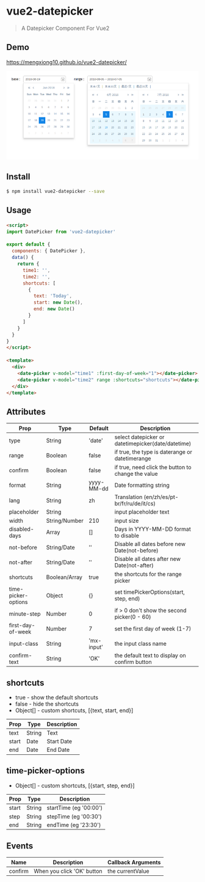 # vue2-datepicker

> A Datepicker Component For Vue2

## Demo
<https://mengxiong10.github.io/vue2-datepicker/>

![image](https://github.com/mengxiong10/vue2-datepicker/raw/master/screenshot/demo.PNG)

## Install

```bash
$ npm install vue2-datepicker --save
```

## Usage

```html
<script>
import DatePicker from 'vue2-datepicker'

export default {
  components: { DatePicker },
  data() {
    return {
      time1: '',
      time2: '',
      shortcuts: [
        {
          text: 'Today',
          start: new Date(),
          end: new Date()
        }
      ]
    }
  }
}
</script>

<template>
  <div>
    <date-picker v-model="time1" :first-day-of-week="1"></date-picker>
    <date-picker v-model="time2" range :shortcuts="shortcuts"></date-picker>
  </div>
</template>
```
## Attributes

| Prop                | Type          | Default     | Description                                       |
|---------------------|---------------|-------------|---------------------------------------------------|
| type                | String        | 'date'      | select datepicker or datetimepicker(date/datetime)|
| range               | Boolean       | false       | if true, the type is daterange or datetimerange   |
| confirm             | Boolean       | false       | if true, need click the button to change the value|
| format              | String        | yyyy-MM-dd  | Date formatting string                            |
| lang                | String        | zh          | Translation (en/zh/es/pt-br/fr/ru/de/it/cs)       |
| placeholder         | String        |             | input placeholder text                            |
| width               | String/Number | 210         | input size                                        |
| disabled-days       | Array         | []          | Days in YYYY-MM-DD format to disable              |
| not-before          | String/Date   | ''          | Disable all dates before new Date(not-before)     |
| not-after           | String/Date   | ''          | Disable all dates after new Date(not-after)       |
| shortcuts           | Boolean/Array | true        | the shortcuts for the range picker                |
| time-picker-options | Object        | {}          | set timePickerOptions(start, step, end)           |
| minute-step         | Number        | 0           | if > 0 don't show the second picker(0 - 60)       |
| first-day-of-week   | Number        | 7           | set the first day of week (1-7)                   |
| input-class         | String        | 'mx-input'  | the input class name                              |
| confirm-text        | String        | 'OK'        | the default text to display on confirm button     |

## shortcuts
* true -      show the default shortcuts
* false -     hide the shortcuts
* Object[] -  custom shortcuts, [{text, start, end}]

| Prop            | Type          |  Description           |
|-----------------|---------------|------------------------|
| text            | String        | Text                   |
| start           | Date          | Start Date             |
| end             | Date          | End Date               |

## time-picker-options
* Object[] -  custom shortcuts, [{start, step, end}]

| Prop            | Type          |  Description           |
|-----------------|---------------|------------------------|
| start           | String        | startTime (eg '00:00') |
| step            | String        | stepTime  (eg '00:30') |
| end             | String        | endTime   (eg '23:30') |


## Events
| Name            | Description                  |  Callback Arguments    |
|-----------------|------------------------------|------------------------|
| confirm         | When you click 'OK' button   | the currentValue       |
